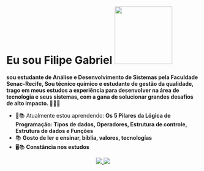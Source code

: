 # Eu sou Filipe Gabriel <img src="https://cdnb.artstation.com/p/assets/images/images/050/950/883/original/vitalik-egorov-enemy3attack.gif?1656158639" width="150px">        

<strong>sou estudante de Análise e Desenvolvimento de Sistemas pela Faculdade Senac-Recife, Sou técnico químico e estudante de gestão da qualidade, trago em meus estudos a experiência para desenvolver na área de tecnologia e seus sistemas, com a gana de solucionar grandes desafios de alto impacto. </strong> 👨🏻‍💻 

- 🚀📚 Atualmente estou aprendendo: <strong> Os 5 Pilares da Lógica de Programação: Tipos de dados, Operadores, Estrutura de controle, Estrutura de dados e Funções </strong> 
- 📚  <strong> Gosto de ler e ensinar, bíblia, valores, tecnologías </strong>
- 🖥️📚 <strong> Constância nos estudos </strong>

<div align="center">

  

  <a href="https://www.linkedin.com/in/filipearaújo/" target="_blank">
    <img src="https://img.shields.io/badge/-Linkedin-0e76a8?style=flat-square&logo=Linkedin&logoColor=white"/>
  </a>

  <a href="https://www.instagram.com/filipegabriel__/" target="_blank">
    <img src="https://img.shields.io/badge/-Instagram-DF0174?style=flat-square&labelColor=DF0174&logo=instagram&logoColor=white"/>
  </a>

</div>

